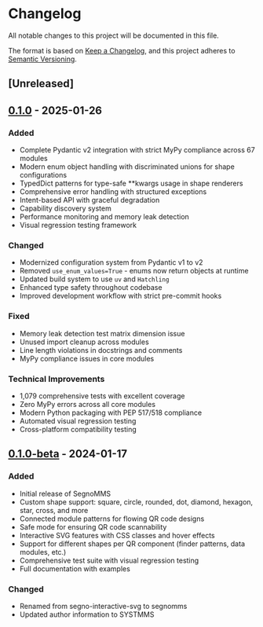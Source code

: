 # Changelog

All notable changes to this project will be documented in this file.

The format is based on [Keep a Changelog](https://keepachangelog.com/en/1.0.0/),
and this project adheres to [Semantic Versioning](https://semver.org/spec/v2.0.0.html).

## [Unreleased]

## [0.1.0] - 2025-01-26

### Added
- Complete Pydantic v2 integration with strict MyPy compliance across 67 modules
- Modern enum object handling with discriminated unions for shape configurations
- TypedDict patterns for type-safe **kwargs usage in shape renderers
- Comprehensive error handling with structured exceptions
- Intent-based API with graceful degradation
- Capability discovery system
- Performance monitoring and memory leak detection
- Visual regression testing framework

### Changed
- Modernized configuration system from Pydantic v1 to v2
- Removed `use_enum_values=True` - enums now return objects at runtime
- Updated build system to use `uv` and `Hatchling`
- Enhanced type safety throughout codebase
- Improved development workflow with strict pre-commit hooks

### Fixed
- Memory leak detection test matrix dimension issue
- Unused import cleanup across modules
- Line length violations in docstrings and comments
- MyPy compliance issues in core modules

### Technical Improvements
- 1,079 comprehensive tests with excellent coverage
- Zero MyPy errors across all core modules
- Modern Python packaging with PEP 517/518 compliance
- Automated visual regression testing
- Cross-platform compatibility testing

## [0.1.0-beta] - 2024-01-17

### Added
- Initial release of SegnoMMS
- Custom shape support: square, circle, rounded, dot, diamond, hexagon, star, cross, and more
- Connected module patterns for flowing QR code designs
- Safe mode for ensuring QR code scannability
- Interactive SVG features with CSS classes and hover effects
- Support for different shapes per QR component (finder patterns, data modules, etc.)
- Comprehensive test suite with visual regression testing
- Full documentation with examples

### Changed
- Renamed from segno-interactive-svg to segnomms
- Updated author information to SYSTMMS

[0.1.0]: https://github.com/systmms/segnomms/releases/tag/v0.1.0
[0.1.0-beta]: https://github.com/systmms/segnomms/releases/tag/v0.1.0-beta

